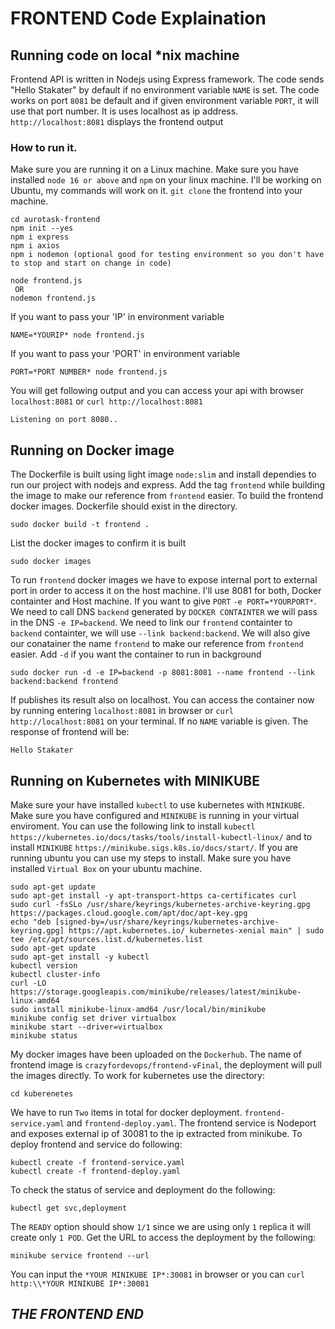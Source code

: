 # FRONTEND Code Explaination
## Running code on local *nix machine
Frontend API is written in Nodejs using Express framework. The code sends "Hello Stakater" by default if no environment variable `NAME` is set. The code works on port `8081` be default and if given environment variable `PORT`, it will use that port number. It is uses localhost as ip address. `http://localhost:8081` displays the frontend output

### How to run it.
Make sure you are running it on a Linux machine. Make sure you have installed `node 16 or above` and `npm` on your linux machine. I'll be working on Ubuntu, my commands will work on it. `git clone` the frontend into your machine.
```
cd aurotask-frontend
npm init --yes
npm i express
npm i axios
npm i nodemon (optional good for testing environment so you don't have to stop and start on change in code)
```
```
node frontend.js
 OR
nodemon frontend.js
```
If you want to pass your 'IP' in environment variable
```
NAME=*YOURIP* node frontend.js
```
If you want to pass your 'PORT' in environment variable
```
PORT=*PORT NUMBER* node frontend.js
```
You will get following output and you can access your api with browser `localhost:8081` or `curl http://localhost:8081`
```
Listening on port 8080..
```

## Running on Docker image
The Dockerfile is built using light image `node:slim` and install dependies to run our project with nodejs and express. Add the tag `frontend` while building the image to make our reference from `frontend` easier.
To build the frontend docker images. Dockerfile should exist in the directory.
```
sudo docker build -t frontend .
``` 
List the docker images to confirm it is built
```
sudo docker images
```
To run `frontend` docker images we have to expose internal port to external port in order to access it on the host machine. I'll use 8081 for both, Docker containter and Host machine. If you want to give `PORT` `-e PORT=*YOURPORT*`. We need to call DNS `backend` generated by `DOCKER CONTAINTER` we will pass in the DNS `-e IP=backend`. We need to link our `frontend` containter to `backend` containter, we will use `--link backend:backend`. We will also give our conatainer the name `frontend` to make our reference from `frontend` easier. Add `-d` if you want the container to run in background
```
sudo docker run -d -e IP=backend -p 8081:8081 --name frontend --link backend:backend frontend
```
If publishes its result also on localhost. You can access the container now by running entering `localhost:8081` in browser or `curl http://localhost:8081` on your terminal. If no `NAME` variable is given. The response of frontend will be:
```
Hello Stakater
```
## Running on Kubernetes with MINIKUBE
Make sure your have installed `kubectl` to use kubernetes with `MINIKUBE`. Make sure you have configured and `MINIKUBE` is running in your virtual enviroment. You can use the following link to install `kubectl` `https://kubernetes.io/docs/tasks/tools/install-kubectl-linux/` and to install `MINIKUBE` `https://minikube.sigs.k8s.io/docs/start/`.
If you are running ubuntu you can use my steps to install. Make sure you have installed `Virtual Box` on your ubuntu machine.
```
sudo apt-get update
sudo apt-get install -y apt-transport-https ca-certificates curl
sudo curl -fsSLo /usr/share/keyrings/kubernetes-archive-keyring.gpg https://packages.cloud.google.com/apt/doc/apt-key.gpg
echo "deb [signed-by=/usr/share/keyrings/kubernetes-archive-keyring.gpg] https://apt.kubernetes.io/ kubernetes-xenial main" | sudo tee /etc/apt/sources.list.d/kubernetes.list
sudo apt-get update
sudo apt-get install -y kubectl
kubectl version
kubectl cluster-info
curl -LO https://storage.googleapis.com/minikube/releases/latest/minikube-linux-amd64
sudo install minikube-linux-amd64 /usr/local/bin/minikube
minikube config set driver virtualbox
minikube start --driver=virtualbox
minikube status
```
My docker images have been uploaded on the `Dockerhub`. The name of frontend image is `crazyfordevops/frontend-vFinal`, the deployment will pull the images directly. To work for kubernetes use the directory:
```
cd kuberenetes
```
We have to run `Two` items in total for docker deployment. `frontend-service.yaml` and `frontend-deploy.yaml`. The frontend service is Nodeport and exposes external ip of 30081 to the ip extracted from minikube. To deploy frontend and service do following:
```
kubectl create -f frontend-service.yaml
kubectl create -f frontend-deploy.yaml
```
To check the status of service and deployment do the following:
```
kubectl get svc,deployment
```
The `READY` option should show `1/1` since we are using only `1` replica it will create only `1 POD`.
Get the URL to access the deployment by the following:
```
minikube service frontend --url
```
You can input the `*YOUR MINIKUBE IP*:30081` in browser or you can `curl http:\\*YOUR MINIKUBE IP*:30081`


##                                                         ***THE FRONTEND END***
